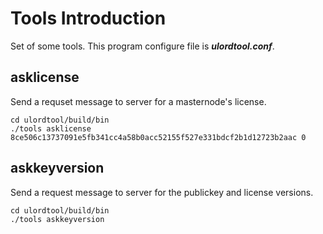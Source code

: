 # Tools Introduction
Set of some tools. This program configure file is ***ulordtool.conf***.
## asklicense
Send a requset message to server for a masternode's license.
```
cd ulordtool/build/bin
./tools asklicense 8ce506c13737091e5fb341cc4a58b0acc52155f527e331bdcf2b1d12723b2aac 0
```
## askkeyversion
Send a request message to server for the publickey and license versions.
```
cd ulordtool/build/bin
./tools askkeyversion
```
